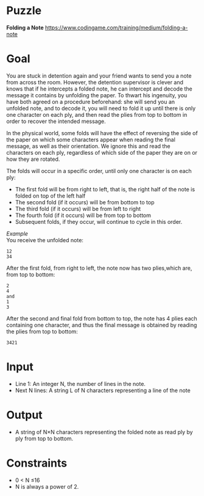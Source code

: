 # Puzzle
**Folding a Note** https://www.codingame.com/training/medium/folding-a-note

# Goal
You are stuck in detention again and your friend wants to send you a note from across the room. However, the detention supervisor is clever and knows that if he intercepts a folded note, he can intercept and decode the message it contains by unfolding the paper. To thwart his ingenuity, you have both agreed on a procedure beforehand: she will send you an unfolded note, and to decode it, you will need to fold it up until there is only one character on each ply, and then read the plies from top to bottom in order to recover the intended message.

In the physical world, some folds will have the effect of reversing the side of the paper on which some characters appear when reading the final message, as well as their orientation. We ignore this and read the characters on each ply, regardless of which side of the paper they are on or how they are rotated.

The folds will occur in a specific order, until only one character is on each ply:  
* The first fold will be from right to left, that is, the right half of the note is folded on top of the left half
* The second fold (if it occurs) will be from bottom to top
* The third fold (if it occurs) will be from left to right
* The fourth fold (if it occurs) will be from top to bottom
* Subsequent folds, if they occur, will continue to cycle in this order.

*Example*  
You receive the unfolded note:  
```
12
34
```
After the first fold, from right to left, the note now has two plies,which are, from top to bottom:  
```
2
4
and
1
3
```
After the second and final fold from bottom to top, the note has 4 plies each containing one character, and thus the final message is obtained by reading the plies from top to bottom:
```
3421
```

# Input
* Line 1: An integer N, the number of lines in the note.
* Next N lines: A string L of N characters representing a line of the note

# Output
* A string of N×N characters representing the folded note as read ply by ply from top to bottom.

# Constraints
* 0 < N ≤16
* N is always a power of 2.
